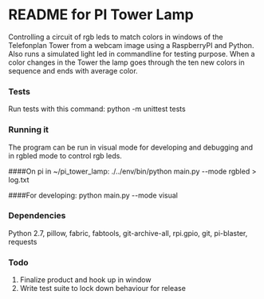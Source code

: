 # README for PI Tower Lamp
Controlling a circuit of rgb leds to match colors in windows of the Telefonplan Tower from a webcam image using a RaspberryPI and Python. Also runs a simulated light led in commandline for testing purpose.
When a color changes in the Tower the lamp goes through the ten new colors in sequence and ends with average color.

### Tests
Run tests with this command:
python -m unittest tests

### Running it
The program can be run in visual mode for developing and debugging and in rgbled mode to control rgb leds.

####On pi in ~/pi_tower_lamp:
./../env/bin/python main.py --mode rgbled > log.txt

####For developing:
python main.py --mode visual

### Dependencies
Python 2.7, pillow, fabric, fabtools, git-archive-all, rpi.gpio, git, pi-blaster, requests

### Todo
1. Finalize product and hook up in window
1. Write test suite to lock down behaviour for release